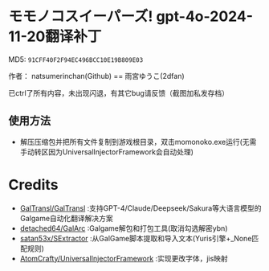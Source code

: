 # モモノコスイーパーズ! gpt-4o-2024-11-20翻译补丁 

MD5: `91CFF40F2F94EC496BCC10E19B809E03`

作者： natsumerinchan(Github) == 雨宮ゆうこ(2dfan)

已ctrl了所有内容，未出现闪退，有其它bug请反馈（截图加私发存档）

## 使用方法
- 解压压缩包并把所有文件复制到游戏根目录，双击momonoko.exe运行(无需手动转区因为UniversalInjectorFramework会自动处理)

# Credits

- [GalTransl/GalTransl](https://github.com/GalTransl/GalTransl.git) :支持GPT-4/Claude/Deepseek/Sakura等大语言模型的Galgame自动化翻译解决方案
- [detached64/GalArc](https://github.com/detached64/GalArc.git) :Galgame解包和打包工具(取消勾选解密ybn)
- [satan53x/SExtractor](https://github.com/satan53x/SExtractor.git) :从GalGame脚本提取和导入文本(Yuris引擎+_None匹配规则)
- [AtomCrafty/UniversalInjectorFramework](https://github.com/AtomCrafty/UniversalInjectorFramework.git) :实现更改字体，jis映射

